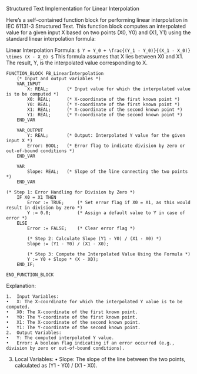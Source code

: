 Structured Text Implementation for Linear Interpolation

Here’s a self-contained function block for performing linear interpolation in IEC 61131-3 Structured Text. This function block computes an interpolated value for a given input X based on two points (X0, Y0) and (X1, Y1) using the standard linear interpolation formula:

Linear Interpolation Formula:
`$ Y = Y_0 + \frac{(Y_1 - Y_0)}{(X_1 - X_0)} \times (X - X_0) $`
This formula assumes that X lies between X0 and X1. The result, Y, is the interpolated value corresponding to X.

```
FUNCTION_BLOCK FB_LinearInterpolation
    (* Input and output variables *)
    VAR_INPUT
        X: REAL;       (* Input value for which the interpolated value is to be computed *)
        X0: REAL;      (* X-coordinate of the first known point *)
        Y0: REAL;      (* Y-coordinate of the first known point *)
        X1: REAL;      (* X-coordinate of the second known point *)
        Y1: REAL;      (* Y-coordinate of the second known point *)
    END_VAR

    VAR_OUTPUT
        Y: REAL;       (* Output: Interpolated Y value for the given input X *)
        Error: BOOL;   (* Error flag to indicate division by zero or out-of-bound conditions *)
    END_VAR

    VAR
        Slope: REAL;   (* Slope of the line connecting the two points *)
    END_VAR

(* Step 1: Error Handling for Division by Zero *)
    IF X0 = X1 THEN
        Error := TRUE;     (* Set error flag if X0 = X1, as this would result in division by zero *)
        Y := 0.0;          (* Assign a default value to Y in case of error *)
    ELSE
        Error := FALSE;    (* Clear error flag *)
        
        (* Step 2: Calculate Slope (Y1 - Y0) / (X1 - X0) *)
        Slope := (Y1 - Y0) / (X1 - X0); 
        
        (* Step 3: Compute the Interpolated Value Using the Formula *)
        Y := Y0 + Slope * (X - X0); 
    END_IF;

END_FUNCTION_BLOCK
```

Explanation:

	1.	Input Variables:
	•	X: The X-coordinate for which the interpolated Y value is to be computed.
	•	X0: The X-coordinate of the first known point.
	•	Y0: The Y-coordinate of the first known point.
	•	X1: The X-coordinate of the second known point.
	•	Y1: The Y-coordinate of the second known point.
	2.	Output Variables:
	•	Y: The computed interpolated Y value.
	•	Error: A boolean flag indicating if an error occurred (e.g., division by zero or out-of-bound conditions).
  3.	Local Variables:
	•	Slope: The slope of the line between the two points, calculated as (Y1 - Y0) / (X1 - X0).
